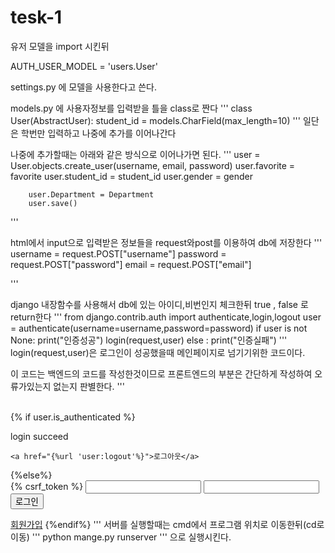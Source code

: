# tesk-1

유저 모델을 import 시킨뒤 

  AUTH_USER_MODEL = 'users.User'

settings.py 에 모델을 사용한다고 쓴다.





models.py 에 사용자정보를 입력받을 틀을 class로 짠다
'''
class User(AbstractUser):
    student_id = models.CharField(max_length=10)
'''
일단은 학번만 입력하고 나중에 추가를 이어나간다







나중에 추가할때는 아래와 같은 방식으로 이어나가면 된다.
'''
        user = User.objects.create_user(username, email, password)
        user.favorite = favorite
        user.student_id = student_id
        user.gender = gender
        
        user.Department = Department
        user.save()
'''






html에서 input으로 입력받은 정보들을 request와post를 이용하여 db에 저장한다
''' 
 username  = request.POST["username"]
        password  = request.POST["password"]
        email  = request.POST["email"]
        
'''


django 내장함수를 사용해서 db에 있는 아이디,비번인지 체크한뒤 true , false 로 return한다
'''
from django.contrib.auth import authenticate,login,logout
user = authenticate(username=username,password=password)
        if user is not None:
            print("인증성공")
            login(request,user)
        else :
            print("인증실패")
'''
login(request,user)은 로그인이 성공했을때 
메인페이지로 넘기기위한 코드이다.


이 코드는 백엔드의 코드를 작성한것이므로 프론트엔드의 부분은 간단하게 작성하여
오류가있는지 없는지 판별한다.
'''

<br>
{% if user.is_authenticated %}
<html>
    <head>
        <title>Example</title>
    </head>
    <body>
        <p>login succeed</p>
    </body>
    
    <a href="{%url 'user:logout'%}">로그아웃</a>
</html>
{%else%}
<form action="" method="POST">
    {% csrf_token %}
    <input name="username" type="text">
    <input name="password" type="password">
    <input type="submit" value="로그인">
</form>
<a href="{% url 'user:signup' %}">회원가입</a>
{%endif%}
'''
서버를 실행할때는 cmd에서 프로그램 위치로 이동한뒤(cd로 이동) 
''' python mange.py runserver '''
으로 실행시킨다.
